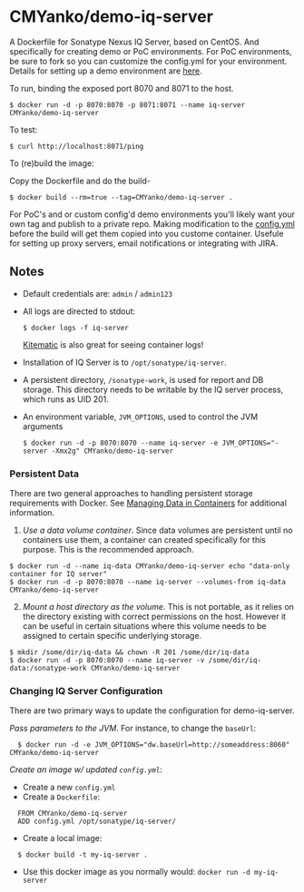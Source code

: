 # CMYanko/demo-iq-server

A Dockerfile for Sonatype Nexus IQ Server, based on CentOS. And specifically for creating demo or PoC environments. For PoC environments, be sure to fork so you can customize the config.yml for your environment. Details for setting up a demo environment are [here](https://github.com/CMYanko/demo-iq-server/blob/master/DEMO_ENV.md).

To run, binding the exposed port 8070 and 8071 to the host.

```
$ docker run -d -p 8070:8070 -p 8071:8071 --name iq-server CMYanko/demo-iq-server
```

To test:

```
$ curl http://localhost:8071/ping
```

To (re)build the image:

Copy the Dockerfile and do the build-

```
$ docker build --rm=true --tag=CMYanko/demo-iq-server .
```
For PoC's and or custom config'd demo environments you'll likely want your own tag and publish to a private repo. Making modification to the [config.yml](https://github.com/CMYanko/demo-iq-server/blob/master/config.yml) before the build will get them copied into you custome container. Usefule for setting up proxy servers, email notifications or integrating with JIRA.

## Notes

* Default credentials are: `admin` / `admin123`

* All logs are directed to stdout:

  ```
  $ docker logs -f iq-server
  ```
    [Kitematic](https://kitematic.com/) is also great for seeing container logs!
  
* Installation of IQ Server is to `/opt/sonatype/iq-server`.  

* A persistent directory, `/sonatype-work`, is used for report and DB storage.
  This directory needs to be writable by the IQ server process, which runs as
  UID 201.

* An environment variable, `JVM_OPTIONS`, used to control the JVM arguments

  ```
  $ docker run -d -p 8070:8070 --name iq-server -e JVM_OPTIONS="-server -Xmx2g" CMYanko/demo-iq-server
  ```


### Persistent Data

There are two general approaches to handling persistent storage requirements
with Docker. See [Managing Data in Containers](https://docs.docker.com/userguide/dockervolumes/)
for additional information.

  1. *Use a data volume container*.  Since data volumes are persistent
  until no containers use them, a container can created specifically for 
  this purpose.  This is the recommended approach.  

  ```
  $ docker run -d --name iq-data CMYanko/demo-iq-server echo "data-only container for IQ server"
  $ docker run -d -p 8070:8070 --name iq-server --volumes-from iq-data CMYanko/demo-iq-server
  ```

  2. *Mount a host directory as the volume*.  This is not portable, as it
  relies on the directory existing with correct permissions on the host.
  However it can be useful in certain situations where this volume needs
  to be assigned to certain specific underlying storage.  

  ```
  $ mkdir /some/dir/iq-data && chown -R 201 /some/dir/iq-data
  $ docker run -d -p 8070:8070 --name iq-server -v /some/dir/iq-data:/sonatype-work CMYanko/demo-iq-server
  ```

### Changing IQ Server Configuration

There are two primary ways to update the configuration for demo-iq-server. 

*Pass parameters to the JVM*.  For instance, to change the `baseUrl`:

```
  $ docker run -d -e JVM_OPTIONS="dw.baseUrl=http://someaddress:8060" CMYanko/demo-iq-server
```

*Create an image w/ updated `config.yml`*:

* Create a new `config.yml`
* Create a `Dockerfile`:
```
  FROM CMYanko/demo-iq-server
  ADD config.yml /opt/sonatype/iq-server/
```
* Create a local image:
```
  $ docker build -t my-iq-server .
```
* Use this docker image as you normally would: `docker run -d my-iq-server`


